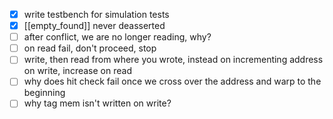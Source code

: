 
- [x] write testbench for simulation tests
- [x] [[empty_found]] never deasserted
- [ ] after conflict, we are no longer reading, why?
- [ ] on read fail, don't proceed, stop
- [ ] write, then read from where you wrote, instead on incrementing address on write, increase on read
- [ ] why does hit check fail once we cross over the address and warp to the beginning
- [ ] why tag mem isn't written on write?